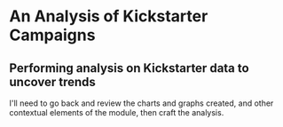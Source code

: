 # An Analysis of Kickstarter Campaigns
## Performing analysis on Kickstarter data to uncover trends
I'll need to go back and review the charts and graphs created, and other contextual elements of the module, then craft the analysis.

